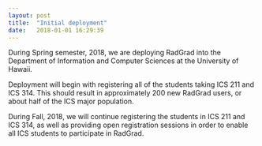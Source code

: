 ```yaml
---
layout: post
title:  "Initial deployment"
date:   2018-01-01 16:29:39
---
```


During Spring semester, 2018, we are deploying RadGrad into the Department of Information and Computer Sciences at the University of Hawaii. 

Deployment will begin with registering all of the students taking ICS 211 and ICS 314.  This should result in approximately 200 new RadGrad users, or about half of the ICS major population. 

During Fall, 2018, we will continue registering the students in ICS 211 and ICS 314, as well as providing open registration sessions in order to enable all ICS students to participate in RadGrad.  
